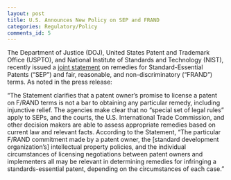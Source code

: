 ```yaml
---
layout: post
title: U.S. Announces New Policy on SEP and FRAND
categories: Regulatory/Policy
comments_id: 5
---
```


The Department of Justice (DOJ), United States Patent and Trademark Office (USPTO), and National Institute of Standards and Technology (NIST), recently issued a [joint statement](https://www.justice.gov/opa/pr/department-justice-united-states-patent-and-trademark-office-and-national-institute-standards) on remedies for Standard-Essential Patents (“SEP”) and fair, reasonable, and non-discriminatory (“FRAND”) terms.  As noted in the press release:

“The Statement clarifies that a patent owner’s promise to license a patent on F/RAND terms is not a bar to obtaining any particular remedy, including injunctive relief.  The agencies make clear that no “special set of legal rules” apply to SEPs, and the courts, the U.S. International Trade Commission, and other decision makers are able to assess appropriate remedies based on current law and relevant facts.  According to the Statement, “The particular F/RAND commitment made by a patent owner, the [standard development organization’s] intellectual property policies, and the individual circumstances of licensing negotiations between patent owners and implementers all may be relevant in determining remedies for infringing a standards-essential patent, depending on the circumstances of each case.”
